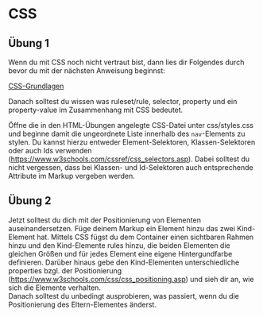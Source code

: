 # CSS

## Übung 1

Wenn du mit CSS noch nicht vertraut bist, dann lies dir Folgendes durch bevor du mit der nächsten Anweisung beginnst:

<a href="https://developer.mozilla.org/en-US/docs/Learn/Getting_started_with_the_web/CSS_basics">CSS-Grundlagen</a>

Danach solltest du wissen was ruleset/rule, selector, property und ein property-value im Zusammenhang mit CSS bedeutet.

Öffne die in den HTML-Übungen angelegte CSS-Datei unter css/styles.css und beginne damit die ungeordnete Liste innerhalb des `nav`-Elements zu stylen. Du kannst hierzu entweder Element-Selektoren, Klassen-Selektoren oder auch Ids verwenden (https://www.w3schools.com/cssref/css_selectors.asp). Dabei solltest du nicht vergessen, dass bei Klassen- und Id-Selektoren auch entsprechende Attribute im Markup vergeben werden.

## Übung 2

Jetzt solltest du dich mit der Positionierung von Elementen auseinandersetzen. Füge deinem Markup ein Element hinzu das zwei Kind-Element hat. Mittels CSS fügst du dem Container einen sichtbaren Rahmen hinzu und den Kind-Elemente rules hinzu, die beiden Elementen die gleichen Größen und für jedes Element eine eigene Hintergundfarbe definieren. Darüber hinaus gebe den Kind-Elementen unterschiedliche properties bzgl. der Positionierung (https://www.w3schools.com/css/css_positioning.asp) und sieh dir an, wie sich die Elemente verhalten.  
Danach solltest du unbedingt ausprobieren, was passiert, wenn du die Positionierung des Eltern-Elementes änderst.
